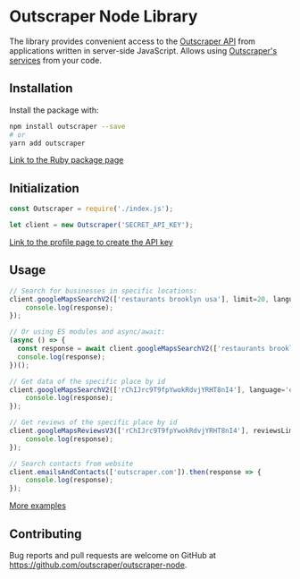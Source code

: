 # Outscraper Node Library

The library provides convenient access to the [Outscraper API](https://app.outscraper.com/api-docs) from applications written in server-side JavaScript. Allows using [Outscraper's services](https://outscraper.com/services/) from your code.

## Installation

Install the package with:
```bash
npm install outscraper --save
# or
yarn add outscraper
```

[Link to the Ruby package page](https://rubygems.org/gems/outscraper)

## Initialization
```js
const Outscraper = require('./index.js');

let client = new Outscraper('SECRET_API_KEY');
```
[Link to the profile page to create the API key](https://app.outscraper.com/profile)

## Usage

```js
// Search for businesses in specific locations:
client.googleMapsSearchV2(['restaurants brooklyn usa'], limit=20, language='en', region='us').then(response => {
    console.log(response);
});

// Or using ES modules and async/await:
(async () => {
  const response = await client.googleMapsSearchV2(['restaurants brooklyn usa'], limit=20, language='en', region='us');
  console.log(response);
})();

// Get data of the specific place by id
client.googleMapsSearchV2(['rChIJrc9T9fpYwokRdvjYRHT8nI4'], language='en').then(response => {
    console.log(response);
});

// Get reviews of the specific place by id
client.googleMapsReviewsV3(['rChIJrc9T9fpYwokRdvjYRHT8nI4'], reviewsLimit=20, language='en').then(response => {
    console.log(response);
});

// Search contacts from website
client.emailsAndContacts(['outscraper.com']).then(response => {
    console.log(response);
});
```

[More examples](https://github.com/outscraper/outscraper-node/tree/master/examples)

## Contributing
Bug reports and pull requests are welcome on GitHub at https://github.com/outscraper/outscraper-node.

